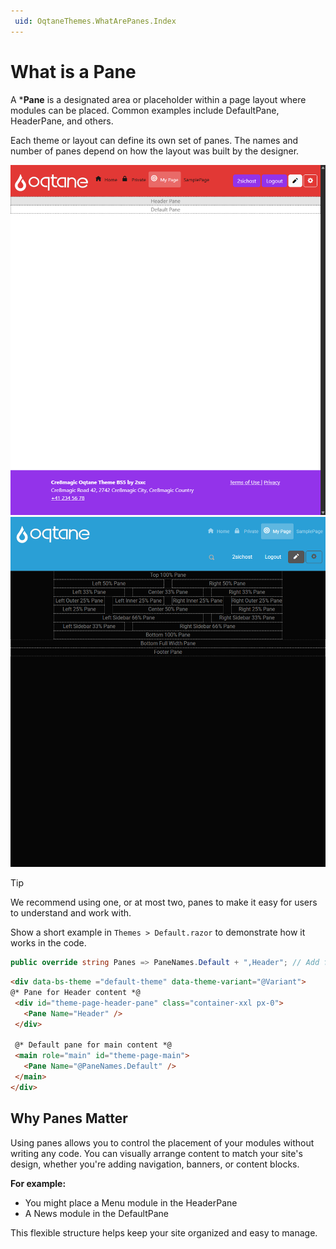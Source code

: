```yaml
---
 uid: OqtaneThemes.WhatArePanes.Index
---
```


# What is a Pane

A ***Pane** is a designated area or placeholder within a page layout where modules can be placed.
Common examples include DefaultPane, HeaderPane, and others.

Each theme or layout can define its own set of panes. The names and number of panes depend on how the layout was built by the designer.

<div gallery="gallery01">
  <img src="./assets/oqtane-setting-pane_1.webp" data-caption="Cre8magic">
  <img src="./assets/oqtane-setting-pane_2.webp" data-caption="Default Theme with many Panes">
</div>

> [!TIP]
> We recommend using one, or at most two, panes to make it easy for users to understand and work with.

Show a short example in `Themes > Default.razor` to demonstrate how it works in the code.

```csharp
public override string Panes => PaneNames.Default + ",Header"; // Add for Dropdown Menu
```

 ```html
<div data-bs-theme ="default-theme" data-theme-variant="@Variant">
 @* Pane for Header content *@
  <div id="theme-page-header-pane" class="container-xxl px-0">
    <Pane Name="Header" />  
  </div>

  @* Default pane for main content *@
  <main role="main" id="theme-page-main">
    <Pane Name="@PaneNames.Default" /> 
  </main>
</div>
 ```


## Why Panes Matter

Using panes allows you to control the placement of your modules without writing any code.
You can visually arrange content to match your site's design, whether you're adding navigation, banners, or content blocks.

**For example:**

- You might place a Menu module in the HeaderPane
- A News module in the DefaultPane

This flexible structure helps keep your site organized and easy to manage.

